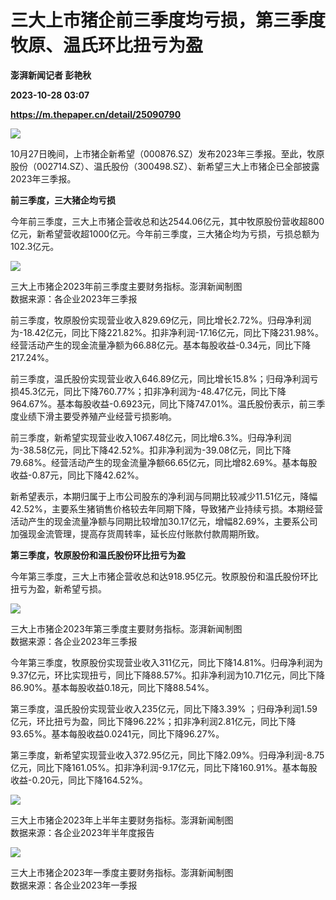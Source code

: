 # 三大上市猪企前三季度均亏损，第三季度牧原、温氏环比扭亏为盈
**澎湃新闻记者 彭艳秋**

**2023-10-28 03:07**

**https://m.thepaper.cn/detail/25090790**

![](https://imagecloud.thepaper.cn/thepaper/image/276/27/37.jpg)

10月27日晚间，上市猪企新希望（000876.SZ）发布2023年三季报。至此，牧原股份（002714.SZ）、温氏股份（300498.SZ）、新希望三大上市猪企已全部披露2023年三季报。

**前三季度，三大猪企均亏损**

今年前三季度，三大上市猪企营收总和达2544.06亿元，其中牧原股份营收超800亿元，新希望营收超1000亿元。今年前三季度，三大猪企均为亏损，亏损总额为102.3亿元。

![](https://imagecloud.thepaper.cn/thepaper/image/276/24/24.jpg)

三大上市猪企2023年前三季度主要财务指标。澎湃新闻制图  
数据来源：各企业2023年三季报

前三季度，牧原股份实现营业收入829.69亿元，同比增长2.72%。归母净利润为-18.42亿元，同比下降221.82%。扣非净利润-17.16亿元，同比下降231.98%。经营活动产生的现金流量净额为66.88亿元。基本每股收益-0.34元，同比下降217.24%。

前三季度，温氏股份实现营业收入646.89亿元，同比增长15.8%；归母净利润亏损45.3亿元，同比下降760.77%；扣非净利润为-48.47亿元，同比下降964.67%。基本每股收益-0.6923元，同比下降747.01%。温氏股份表示，前三季度业绩下滑主要受养殖产业经营亏损影响。

前三季度，新希望实现营业收入1067.48亿元，同比增6.3%。归母净利润为-38.58亿元，同比下降42.52%。扣非净利润为-39.08亿元，同比下降79.68%。经营活动产生的现金流量净额66.65亿元，同比增82.69%。基本每股收益-0.87元，同比下降42.62%。

新希望表示，本期归属于上市公司股东的净利润与同期比较减少11.51亿元，降幅42.52%，主要系生猪销售价格较去年同期下降，导致猪产业持续亏损。本期经营活动产生的现金流量净额与同期比较增加30.17亿元，增幅82.69%，主要系公司加强现金流管理，提高存货周转率，延长应付账款付款周期所致。

**第三季度，牧原股份和温氏股份环比扭亏为盈**

今年第三季度，三大上市猪企营收总和达918.95亿元。牧原股份和温氏股份环比扭亏为盈，新希望亏损。

![](https://imagecloud.thepaper.cn/thepaper/image/276/24/23.jpg)

三大上市猪企2023年第三季度主要财务指标。澎湃新闻制图  
数据来源：各企业2023年三季报

今年第三季度，牧原股份实现营业收入311亿元，同比下降14.81%。归母净利润为9.37亿元，环比实现扭亏，同比下降88.57%。扣非净利润为10.71亿元，同比下降86.90%。基本每股收益0.18元，同比下降88.54%。

第三季度，温氏股份实现营业收入235亿元，同比下降3.39% ；归母净利润1.59亿元，环比扭亏为盈，同比下降96.22%；扣非净利润2.81亿元，同比下降93.65%。基本每股收益0.0241元，同比下降96.27%。

第三季度，新希望实现营业收入372.95亿元，同比下降2.09%。归母净利润-8.75亿元，同比下降161.05%。扣非净利润-9.17亿元，同比下降160.91%。基本每股收益-0.20元，同比下降164.52%。

![](https://imagecloud.thepaper.cn/thepaper/image/276/27/555.png)

三大上市猪企2023年上半年主要财务指标。澎湃新闻制图  
数据来源：各企业2023年半年度报告

![](https://imagecloud.thepaper.cn/thepaper/image/276/27/554.jpg)

三大上市猪企2023年一季度主要财务指标。澎湃新闻制图  
数据来源：各企业2023年一季报